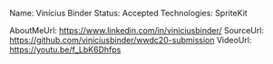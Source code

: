 Name: Vinícius Binder
Status: Accepted
Technologies: SpriteKit

AboutMeUrl: https://www.linkedin.com/in/viniciusbinder/
SourceUrl: https://github.com/viniciusbinder/wwdc20-submission
VideoUrl: https://youtu.be/f_LbK6Dhfps

<!---
EXAMPLE
Name: John Appleseed
Status: Submitted <or> Winner <or> Distinguished <or> Rejected
Technologies: SwiftUI, RealityKit, CoreGraphic

AboutMeUrl: https://linkedin.com/in/johnappleseed
SourceUrl: https://github.com/johnappleseed/wwdc2025
VideoUrl: https://youtu.be/ABCDE123456
-->
